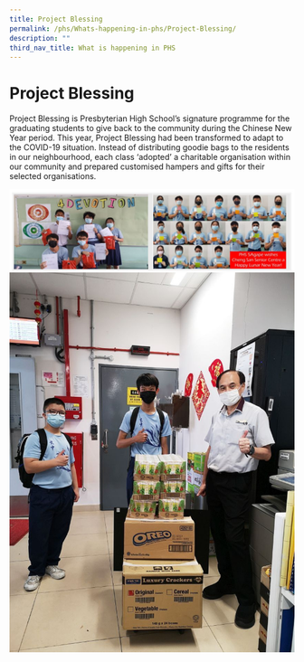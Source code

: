 ```yaml
---
title: Project Blessing
permalink: /phs/Whats-happening-in-phs/Project-Blessing/
description: ""
third_nav_title: What is happening in PHS
---
```

# **Project Blessing**

Project Blessing is Presbyterian High School’s signature programme for the graduating students to give back to the community during the Chinese New Year period. This year, Project Blessing had been transformed to adapt to the COVID-19 situation. Instead of distributing goodie bags to the residents in our neighbourhood, each class ‘adopted’ a charitable organisation within our community and prepared customised hampers and gifts for their selected organisations.


![](/images/projectblessing.jpg)
![](/images/4Agape.jpg)